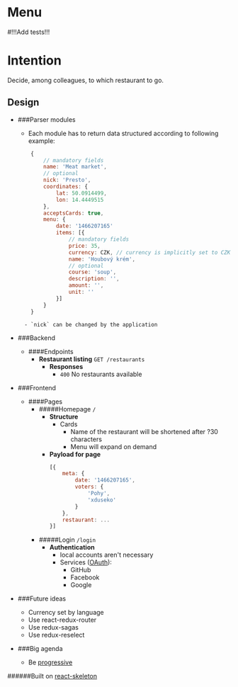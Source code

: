 # Menu

#!!!Add tests!!!

# Intention
Decide, among colleagues, to which restaurant to go.

## Design
- ###Parser modules
    - Each module has to return data structured according to following example:
    ```js
        {
            // mandatory fields
            name: 'Meat market',
            // optional
            nick: 'Presto',
            coordinates: {
                lat: 50.0914499,
                lon: 14.4449515
            },
            acceptsCards: true,
            menu: {
                date: '1466207165'
                items: [{
                    // mandatory fields
                    price: 35,
                    currency: CZK, // currency is implicitly set to CZK
                    name: 'Houbový krém',
                    // optional
                    course: 'soup',
                    description: '',
                    amount: '',
                    unit: ''
                }]
            }
        }
    ```
    
        - `nick` can be changed by the application
        
- ###Backend
    - ####Endpoints
        - **Restaurant listing** `GET /restaurants`
            - **Responses**
                - `400` No restaurants available
- ###Frontend
    - ####Pages
        - #####Homepage `/`
            - **Structure**
                - Cards
                    - Name of the restaurant will be shortened after ?30 characters
                    - Menu will expand on demand
            - **Payload for page**
                ````js
                [{
                    meta: {
                        date: '1466207165',
                        voters: {
                            'Pohy',
                            'xduseko'
                        }
                    },
                    restaurant: ...
                }]
                ````
        - #####Login `/login`
            - **Authentication**
                - local accounts aren't necessary
                - Services ([OAuth](https://github.com/lynndylanhurley/redux-auth)):
                    - GitHub
                    - Facebook
                    - Google
- ###Future ideas
    - Currency set by language
    - Use react-redux-router
    - Use redux-sagas
    - Use redux-reselect
    
- ###Big agenda
    - Be [progressive](https://developers.google.com/web/progressive-web-apps/)
    
######Built on [react-skeleton](https://github.com/pohy/react-skeleton)
